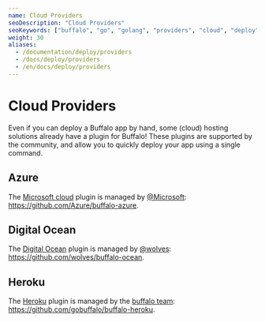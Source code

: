 ```yaml
---
name: Cloud Providers
seoDescription: "Cloud Providers"
seoKeywords: ["buffalo", "go", "golang", "providers", "cloud", "deploy", "azure", "digital ocean", "heroku"]
weight: 30
aliases:
  - /documentation/deploy/providers
  - /docs/deploy/providers
  - /en/docs/deploy/providers
---
```

# Cloud Providers

Even if you can deploy a Buffalo app by hand, some (cloud) hosting solutions already have a plugin for Buffalo! These plugins are supported by the community, and allow you to quickly deploy your app using a single command.

## Azure

The [Microsoft cloud](https://azure.microsoft.com/en-us/) plugin is managed by [@Microsoft](https://open.microsoft.com/): https://github.com/Azure/buffalo-azure.

## Digital Ocean

The [Digital Ocean](https://www.digitalocean.com/) plugin is managed by [@wolves](https://github.com/wolves): https://github.com/wolves/buffalo-ocean.

## Heroku

The [Heroku](https://www.heroku.com/) plugin is managed by the [buffalo team](https://github.com/gobuffalo): https://github.com/gobuffalo/buffalo-heroku.
